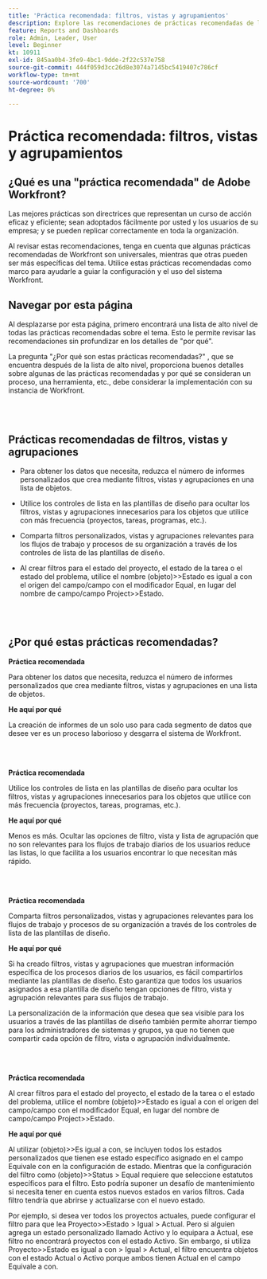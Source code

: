 ```yaml
---
title: 'Práctica recomendada: filtros, vistas y agrupamientos'
description: Explore las recomendaciones de prácticas recomendadas de los expertos de Adobe Workfront sobre la configuración, administración y uso de filtros, vistas y agrupaciones de Workfront.
feature: Reports and Dashboards
role: Admin, Leader, User
level: Beginner
kt: 10911
exl-id: 845aa0b4-3fe9-4bc1-9dde-2f22c537e758
source-git-commit: 444f059d3cc26d8e3074a7145bc5419407c786cf
workflow-type: tm+mt
source-wordcount: '700'
ht-degree: 0%

---
```


# Práctica recomendada: filtros, vistas y agrupamientos

## ¿Qué es una &quot;práctica recomendada&quot; de Adobe Workfront?

Las mejores prácticas son directrices que representan un curso de acción eficaz y eficiente; sean adoptados fácilmente por usted y los usuarios de su empresa; y se pueden replicar correctamente en toda la organización.

Al revisar estas recomendaciones, tenga en cuenta que algunas prácticas recomendadas de Workfront son universales, mientras que otras pueden ser más específicas del tema. Utilice estas prácticas recomendadas como marco para ayudarle a guiar la configuración y el uso del sistema Workfront.

## Navegar por esta página

Al desplazarse por esta página, primero encontrará una lista de alto nivel de todas las prácticas recomendadas sobre el tema. Esto le permite revisar las recomendaciones sin profundizar en los detalles de &quot;por qué&quot;.

La pregunta &quot;¿Por qué son estas prácticas recomendadas?&quot; , que se encuentra después de la lista de alto nivel, proporciona buenos detalles sobre algunas de las prácticas recomendadas y por qué se consideran un proceso, una herramienta, etc., debe considerar la implementación con su instancia de Workfront.

</br>
</br>

## Prácticas recomendadas de filtros, vistas y agrupaciones

* Para obtener los datos que necesita, reduzca el número de informes personalizados que crea mediante filtros, vistas y agrupaciones en una lista de objetos.

* Utilice los controles de lista en las plantillas de diseño para ocultar los filtros, vistas y agrupaciones innecesarios para los objetos que utilice con más frecuencia (proyectos, tareas, programas, etc.).

* Comparta filtros personalizados, vistas y agrupaciones relevantes para los flujos de trabajo y procesos de su organización a través de los controles de lista de las plantillas de diseño.

* Al crear filtros para el estado del proyecto, el estado de la tarea o el estado del problema, utilice el nombre (objeto)>>Estado es igual a con el origen del campo/campo con el modificador Equal, en lugar del nombre de campo/campo Project>>Estado.

</br>
</br>

## ¿Por qué estas prácticas recomendadas?

**Práctica recomendada**

Para obtener los datos que necesita, reduzca el número de informes personalizados que crea mediante filtros, vistas y agrupaciones en una lista de objetos.

**He aquí por qué**

La creación de informes de un solo uso para cada segmento de datos que desee ver es un proceso laborioso y desgarra el sistema de Workfront.

</br>
</br>

**Práctica recomendada**

Utilice los controles de lista en las plantillas de diseño para ocultar los filtros, vistas y agrupaciones innecesarios para los objetos que utilice con más frecuencia (proyectos, tareas, programas, etc.).

**He aquí por qué**

Menos es más. Ocultar las opciones de filtro, vista y lista de agrupación que no son relevantes para los flujos de trabajo diarios de los usuarios reduce las listas, lo que facilita a los usuarios encontrar lo que necesitan más rápido.

</br>
</br>

**Práctica recomendada**

Comparta filtros personalizados, vistas y agrupaciones relevantes para los flujos de trabajo y procesos de su organización a través de los controles de lista de las plantillas de diseño.

**He aquí por qué**

Si ha creado filtros, vistas y agrupaciones que muestran información específica de los procesos diarios de los usuarios, es fácil compartirlos mediante las plantillas de diseño. Esto garantiza que todos los usuarios asignados a esa plantilla de diseño tengan opciones de filtro, vista y agrupación relevantes para sus flujos de trabajo.

La personalización de la información que desea que sea visible para los usuarios a través de las plantillas de diseño también permite ahorrar tiempo para los administradores de sistemas y grupos, ya que no tienen que compartir cada opción de filtro, vista o agrupación individualmente.

</br>
</br>

**Práctica recomendada**

Al crear filtros para el estado del proyecto, el estado de la tarea o el estado del problema, utilice el nombre (objeto)>>Estado es igual a con el origen del campo/campo con el modificador Equal, en lugar del nombre de campo/campo Project>>Estado.

**He aquí por qué**

Al utilizar (objeto)>>Es igual a con, se incluyen todos los estados personalizados que tienen ese estado específico asignado en el campo Equivale con en la configuración de estado. Mientras que la configuración del filtro como (objeto)>>Status > Equal requiere que seleccione estatutos específicos para el filtro. Esto podría suponer un desafío de mantenimiento si necesita tener en cuenta estos nuevos estados en varios filtros. Cada filtro tendría que abrirse y actualizarse con el nuevo estado.

Por ejemplo, si desea ver todos los proyectos actuales, puede configurar el filtro para que lea Proyecto>>Estado > Igual > Actual. Pero si alguien agrega un estado personalizado llamado Activo y lo equipara a Actual, ese filtro no encontrará proyectos con el estado Activo. Sin embargo, si utiliza Proyecto>>Estado es igual a con > Igual > Actual, el filtro encuentra objetos con el estado Actual o Activo porque ambos tienen Actual en el campo Equivale a con.
